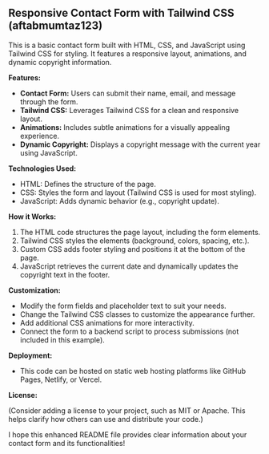 ## Responsive Contact Form with Tailwind CSS (aftabmumtaz123)

This is a basic contact form built with HTML, CSS, and JavaScript using Tailwind CSS for styling. It features a responsive layout, animations, and dynamic copyright information.

**Features:**

- **Contact Form:** Users can submit their name, email, and message through the form.
- **Tailwind CSS:** Leverages Tailwind CSS for a clean and responsive layout.
- **Animations:** Includes subtle animations for a visually appealing experience.
- **Dynamic Copyright:** Displays a copyright message with the current year using JavaScript.

**Technologies Used:**

- HTML: Defines the structure of the page.
- CSS: Styles the form and layout (Tailwind CSS is used for most styling).
- JavaScript: Adds dynamic behavior (e.g., copyright update).

**How it Works:**

1. The HTML code structures the page layout, including the form elements.
2. Tailwind CSS styles the elements (background, colors, spacing, etc.).
3. Custom CSS adds footer styling and positions it at the bottom of the page.
4. JavaScript retrieves the current date and dynamically updates the copyright text in the footer.

**Customization:**

- Modify the form fields and placeholder text to suit your needs.
- Change the Tailwind CSS classes to customize the appearance further.
- Add additional CSS animations for more interactivity.
- Connect the form to a backend script to process submissions (not included in this example).

**Deployment:**

- This code can be hosted on static web hosting platforms like GitHub Pages, Netlify, or Vercel.

**License:**

(Consider adding a license to your project, such as MIT or Apache. This helps clarify how others can use and distribute your code.)

I hope this enhanced README file provides clear information about your contact form and its functionalities!
